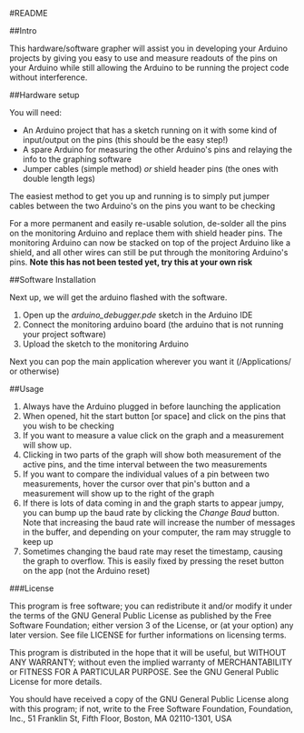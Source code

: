 #README


##Intro

This hardware/software grapher will assist you in developing your Arduino projects by giving you easy to use and measure readouts of the pins on your Arduino while still allowing the Arduino to be running the project code without interference.

##Hardware setup

You will need:

+	An Arduino project that has a sketch running on it with some kind of input/output on the pins (this should be the easy step!)
+	A spare Arduino for measuring the other Arduino's pins and relaying the info to the graphing software
+	Jumper cables (simple method) _or_ shield header pins (the ones with double length legs)

The easiest method to get you up and running is to simply put jumper cables between the two Arduino's on the pins you want to be checking

For a more permanent and easily re-usable solution, de-solder all the pins on the monitoring Arduino and replace them with shield header pins. The monitoring Arduino can now be stacked on top of the project Arduino like a shield, and all other wires can still be put through the monitoring Arduino's pins. **Note this has not been tested yet, try this at your own risk**

##Software Installation

Next up, we will get the arduino flashed with the software.

1.	Open up the _arduino\_debugger.pde_ sketch in the Arduino IDE
2. Connect the monitoring arduino board (the arduino that is not running your project software)
3. Upload the sketch to the monitoring Arduino

Next you can pop the main application wherever you want it (/Applications/ or otherwise)

##Usage

1. Always have the Arduino plugged in before launching the application
2.	When opened, hit the start button [or space] and click on the pins that you wish to be checking
3.	If you want to measure a value click on the graph and a measurement will show up.
4.	Clicking in two parts of the graph will show both measurement of the active pins, and the time interval between the two measurements
5. If you want to compare the individual values of a pin between two measurements, hover the cursor over that pin's button and a measurement will show up to the right of the graph
6. If there is lots of data coming in and the graph starts to appear jumpy, you can bump up the baud rate by clicking the _Change Baud_ button. Note that increasing the baud rate will increase the number of messages in the buffer, and depending on your computer, the ram may struggle to keep up
7. Sometimes changing the baud rate may reset the timestamp, causing the graph to overflow. This is easily fixed by pressing the reset button on the app (not the Arduino reset)

###License

This program is free software; you can redistribute it and/or modify it under the terms of the GNU General Public License as published by the Free Software Foundation; either version 3 of the License, or (at your option) any later version.
See file LICENSE for further informations on licensing terms. 
                                                              
This program is distributed in the hope that it will be useful, but WITHOUT ANY WARRANTY; without even the implied warranty of MERCHANTABILITY or FITNESS FOR A PARTICULAR PURPOSE.  See the GNU General Public License for more details.                   

You should have received a copy of the GNU General Public License along with this program; if not, write to the Free Software Foundation, Foundation, Inc., 51 Franklin St, Fifth Floor, Boston, MA 02110-1301, USA